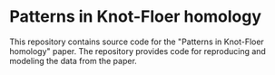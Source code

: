 # Patterns in Knot-Floer homology

This repository contains source code for the "Patterns in Knot-Floer homology" paper. The repository provides code for reproducing and modeling the data from the paper.
